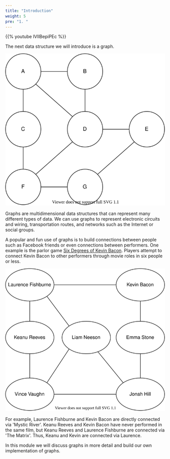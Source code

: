 ```yaml
---
title: "Introduction"
weight: 5
pre: "1. "
---
```

{{% youtube lVIlBepiPEc %}}


The next data structure we will introduce is a graph. 

![Graph Example 1](../../images/6/graphex1.svg)

Graphs are multidimensional data structures that can represent many different types of data. We can use graphs to represent electronic circuits and wiring, transportation routes, and networks such as the Internet or social groups. 

A popular and fun use of graphs is to build connections between people such as Facebook friends or even connections between performers. One example is the parlor game [Six Degrees of Kevin Bacon](https://en.wikipedia.org/wiki/Six_Degrees_of_Kevin_Bacon). Players attempt to connect Kevin Bacon to other performers through movie roles in six people or less. 

![Six Degrees of Kevin Bacon](../../images/6/actors.svg)

For example, Laurence Fishburne and Kevin Bacon are directly connected via 'Mystic River'. Keanu Reeves and Kevin Bacon have never performed in the same film, but Keanu Reeves and Laurence Fishburne are connected via 'The Matrix'. Thus, Keanu and Kevin are connected via Laurence.



In this module we will discuss graphs in more detail and build our own implementation of graphs. 
